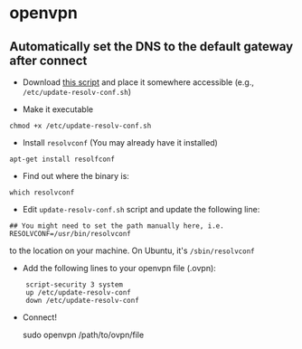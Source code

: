 openvpn
=======

## Automatically set the DNS to the default gateway after connect

- Download [this script](https://github.com/masterkorp/openvpn-update-resolv-conf/blob/master/update-resolv-conf.sh) and place it somewhere accessible (e.g., `/etc/update-resolv-conf.sh`)

- Make it executable
```
chmod +x /etc/update-resolv-conf.sh
```

- Install `resolvconf` (You may already have it installed)
```
apt-get install resolfconf
```
- Find out where the binary is:
```
which resolvconf
```
- Edit `update-resolv-conf.sh` script and update the following line:

```
## You might need to set the path manually here, i.e.
RESOLVCONF=/usr/bin/resolvconf
```

to the location on your machine.  On Ubuntu, it's `/sbin/resolvconf`

- Add the following lines to your openvpn file (.ovpn):

```
    script-security 3 system
    up /etc/update-resolv-conf
    down /etc/update-resolv-conf
```
- Connect!

    sudo openvpn /path/to/ovpn/file
